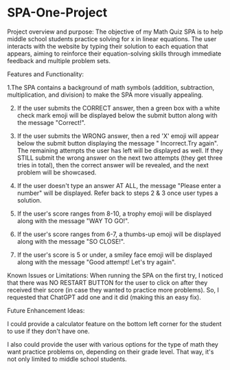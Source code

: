 # SPA-One-Project

Project overview and purpose:
The objective of my Math Quiz SPA is to help middle school students practice solving for x in linear equations. 
The user interacts with the website by typing their solution to each equation that appears, aiming to reinforce 
their equation-solving skills through immediate feedback and multiple problem sets. 

Features and Functionality: 

1.The SPA contains a background of math symbols (addition, subtraction, multiplication, and division) to make the SPA more visually appealing.

2. If the user submits the CORRECT answer, then a green box with a white check mark emoji will be displayed below the submit button
along with the message "Correct!".
   
3. If the user submits the WRONG answer, then a red 'X' emoji will appear below the submit button displaying the message " Incorrect.Try again".
The remaining attempts the user has left will be displayed as well. If they STILL submit the wrong answer on the next two attempts (they get three tries in total), then the correct answer will be revealed, and the next problem will be showcased.

4. If the user doesn't type an answer AT ALL, the message "Please enter a number" will be displayed. Refer back to steps 2 & 3 once user types a solution. 

5. If the user's score ranges from 8-10, a trophy emoji will be displayed along with the message "WAY TO GO!".

6. If the user's score ranges from 6-7, a thumbs-up emoji will be displayed along with the message "SO CLOSE!".
   
7. If the user's score is 5 or under, a smiley face emoji will be displayed along with the message "Good attempt! Let's try again".

Known Issues or Limitations: 
When running the SPA on the first try, I noticed that there was NO RESTART BUTTON for the user to click on after they received their score (in case they wanted to practice more problems). So, I requested that ChatGPT add one and it did (making this an easy fix). 

Future Enhancement Ideas: 

I could provide a calculator feature on the bottom left corner for the student to use if they don't have one.

I also could provide the user with various options for the type of math they want practice problems on, depending on their grade level. That way, it's not only limited to middle school students. 









